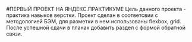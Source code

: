 
#ПЕРВЫЙ ПРОЕКТ НА ЯНДЕКС.ПРАКТИКУМЕ  Цель данного проекта - практика навыков верстки.  Проект сделан в соответсвии с методологией БЭМ, для разметки в нем использованы flexbox, grid.  После успешной сдачи в планах добавить раздел с формой обратной связи.

